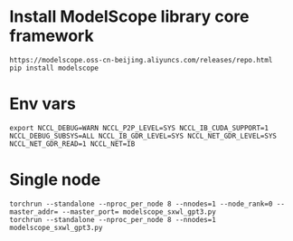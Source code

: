 # Install ModelScope library core framework

```
https://modelscope.oss-cn-beijing.aliyuncs.com/releases/repo.html
pip install modelscope
```

# Env vars

```
export NCCL_DEBUG=WARN NCCL_P2P_LEVEL=SYS NCCL_IB_CUDA_SUPPORT=1 NCCL_DEBUG_SUBSYS=ALL NCCL_IB_GDR_LEVEL=SYS NCCL_NET_GDR_LEVEL=SYS NCCL_NET_GDR_READ=1 NCCL_NET=IB
```

# Single node

```
torchrun --standalone --nproc_per_node 8 --nnodes=1 --node_rank=0 --master_addr= --master_port= modelscope_sxwl_gpt3.py
torchrun --standalone --nproc_per_node 8 --nnodes=1 modelscope_sxwl_gpt3.py
```
